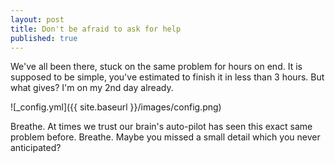 ```yaml
---
layout: post
title: Don't be afraid to ask for help
published: true
---
```


We've all been there, stuck on the same problem for hours on end. It is supposed to be simple, you've estimated to finish it in less than 3 hours. But what gives? I'm on my 2nd day already.

![_config.yml]({{ site.baseurl }}/images/config.png)

Breathe. At times we trust our brain's auto-pilot has seen this exact same problem before. Breathe. Maybe you missed a small detail which you never anticipated?

